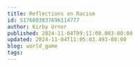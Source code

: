 ```yaml
---
title: Reflections on Racism
id: 5176083837696114777
author: Kirby Urner
published: 2024-11-04T09:11:00.003-08:00
updated: 2024-11-04T11:05:03.493-08:00
blog: world_game
tags: 
---
```


